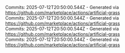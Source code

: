 Commits: 2025-07-12T20:50:00.544Z - Generated via https://github.com/marketplace/actions/artificial-grass
<br>
Commits: 2025-07-12T20:50:00.544Z - Generated via https://github.com/marketplace/actions/artificial-grass
<br>
Commits: 2025-07-12T20:50:00.544Z - Generated via https://github.com/marketplace/actions/artificial-grass
<br>
Commits: 2025-07-12T20:50:00.544Z - Generated via https://github.com/marketplace/actions/artificial-grass
<br>
